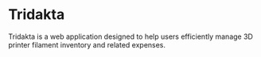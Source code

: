 # Tridakta
Tridakta is a web application designed to help users efficiently manage 3D printer filament inventory and related expenses.
